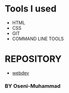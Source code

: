 # Tools I used

- HTML
- CSS
- GIT
- COMMAND LINE TOOLS

# REPOSITORY

- [webdev](https://github.com/Oseni-Muhammad/Web-Development.git)

### BY Oseni-Muhammad
